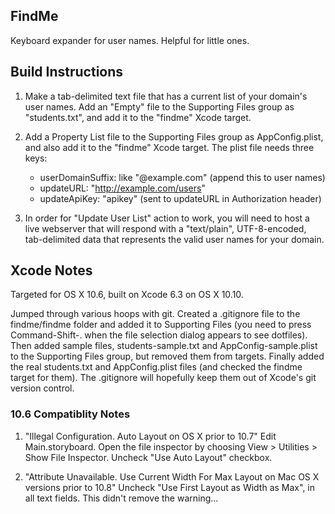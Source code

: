 ## FindMe
Keyboard expander for user names.  Helpful for little ones.

## Build Instructions
1. Make a tab-delimited text file that has a current list of your domain's user names. 
    Add an "Empty" file to the Supporting Files group as "students.txt", and add it to the "findme"
    Xcode target.

2. Add a Property List file to the Supporting Files group as AppConfig.plist, and also add it to the "findme" Xcode target.
    The plist file needs three keys:
    * userDomainSuffix:  like "@example.com" (append this to user names)
    * updateURL:         "http://example.com/users"
    * updateApiKey:      "apikey" (sent to updateURL in Authorization header)

3. In order for "Update User List" action to work, you will need to host a live webserver 
    that will respond with a "text/plain", UTF-8-encoded, tab-delimited data that represents 
    the valid user names for your domain.

## Xcode Notes
Targeted for OS X 10.6, built on Xcode 6.3 on OS X 10.10.

Jumped through various hoops with git.  Created a .gitignore file to the findme/findme folder 
and added it to Supporting Files (you need to press Command-Shift-. when the file selection dialog
appears to see dotfiles).  Then added sample files, students-sample.txt and AppConfig-sample.plist
to the Supporting Files group, but removed them from targets. Finally added the real students.txt
and AppConfig.plist files (and checked the findme target for them). The .gitignore will hopefully
keep them out of Xcode's git version control.

### 10.6 Compatiblity Notes
1. "Illegal Configuration. Auto Layout on OS X prior to 10.7"
    Edit Main.storyboard. Open the file inspector by choosing View > Utilities > Show File Inspector.
    Uncheck "Use Auto Layout" checkbox.

2. "Attribute Unavailable. Use Current Width For Max Layout on Mac OS X versions prior to 10.8"
    Uncheck "Use First Layout as Width as Max", in all text fields. This didn't remove the warning...